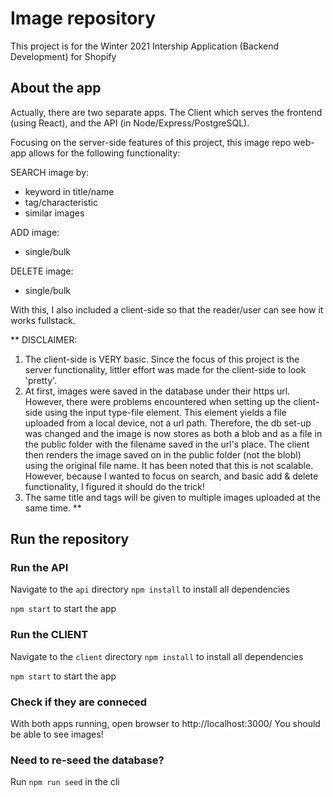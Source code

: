 # Image repository

This project is for the Winter 2021 Intership Application (Backend Development) for Shopify

## About the app

Actually, there are two separate apps. The Client which serves the frontend (using React), and the API (in Node/Express/PostgreSQL).

Focusing on the server-side features of this project, this image repo web-app allows for the following functionality:

SEARCH image by:

- keyword in title/name
- tag/characteristic
- similar images

ADD image:

- single/bulk

DELETE image:

- single/bulk

With this, I also included a client-side so that the reader/user can see how it works fullstack.

\*\* DISCLAIMER:

1. The client-side is VERY basic. Since the focus of this project is the server functionality, littler effort was made for the client-side to look 'pretty'.
2. At first, images were saved in the database under their https url. However, there were problems encountered when setting up the client-side using the input type-file element. This element yields a file uploaded from a local device, not a url path. Therefore, the db set-up was changed and the image is now stores as both a blob and as a file in the public folder with the filename saved in the url's place. The client then renders the image saved on in the public folder (not the blobl) using the original file name. It has been noted that this is not scalable. However, because I wanted to focus on search, and basic add & delete functionality, I figured it should do the trick!
3. The same title and tags will be given to multiple images uploaded at the same time.
   \*\*

## Run the repository

### Run the API

Navigate to the `api` directory
`npm install` to install all dependencies

`npm start` to start the app

### Run the CLIENT

Navigate to the `client` directory
`npm install` to install all dependencies

`npm start` to start the app

### Check if they are conneced

With both apps running, open browser to http://localhost:3000/
You should be able to see images!

### Need to re-seed the database?

Run `npm run seed` in the cli
